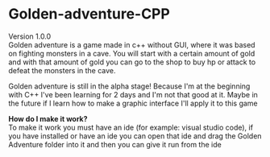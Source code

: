 # Golden-adventure-CPP
Version 1.0.0 <br>
Golden adventure is a game made in c++ without GUI, where it was based on fighting monsters in a cave. You will start with a certain amount of gold and with that amount of gold you can go to the shop to buy hp or attack to defeat the monsters in the cave.


Golden adventure is still in the alpha stage! Because I'm at the beginning with C++ I've been learning for 2 days and I'm not that good at it. Maybe in the future if I learn how to make a graphic interface I'll apply it to this game


**How do I make it work?** <br>
To make it work you must have an ide (for example: visual studio code), if you have installed or have an ide 
you can open that ide and drag the Golden Adventure folder into it and then you can give it run from the ide
